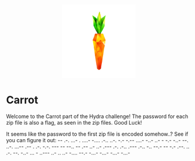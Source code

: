 <div id="top" align="center">
<img src="https://github.com/ethanpinter/hydra/blob/38575ec78ec9bdfa8718234f95d719fc45872fa8/Challenge%20C%20-%20Carrot/src/carrot.png" alt="logo" width="200px"/>
</div>

# Carrot

Welcome to the Carrot part of the Hydra challenge! The password for each zip file is also a flag, as seen in the zip files. Good Luck!

It seems like the password to the first zip file is encoded somehow..? See if you can figure it out:
-- .-. ...- . ....- -.... .-.. ..-. -.- -.-- ....- -..- ..- - -.- -..- --. ..-. ...-- .-- . .-. -.-. --- -- --.. -- .-- ..- ..- .--- .-. .-.. .--- .-.. -.. --.- -- -.- .--. .. .-. --. -..- ... - ..--- ..- .. ..- -.... --.- -...- -...- -...- -...-
